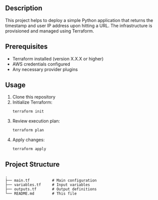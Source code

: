## Description
This project helps to deploy a simple Python application that returns the timestamp and user IP address upon hitting a URL. The infrastructure is provisioned and managed using Terraform.

## Prerequisites
- Terraform installed (version X.X.X or higher)
- AWS credentials configured
- Any necessary provider plugins

## Usage
1. Clone this repository
2. Initialize Terraform:
   ```bash
   terraform init
   ```
3. Review execution plan:
   ```bash
   terraform plan
   ```
4. Apply changes:
   ```bash
   terraform apply
   ```

## Project Structure
```
.
├── main.tf          # Main configuration
├── variables.tf     # Input variables
├── outputs.tf       # Output definitions
└── README.md        # This file
```
